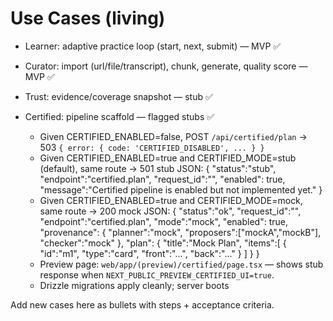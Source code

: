 # Use Cases (living)
- Learner: adaptive practice loop (start, next, submit) — MVP ✅
- Curator: import (url/file/transcript), chunk, generate, quality score — MVP ✅
- Trust: evidence/coverage snapshot — stub ✅

- Certified: pipeline scaffold — flagged stubs ✅
  - Given CERTIFIED_ENABLED=false, POST `/api/certified/plan` → 503 `{ error: { code: 'CERTIFIED_DISABLED', ... } }`
  - Given CERTIFIED_ENABLED=true and CERTIFIED_MODE=stub (default), same route → 501 stub JSON:
    {
      "status":"stub",
      "endpoint":"certified.plan",
      "request_id":"<uuid-v4>",
      "enabled": true,
      "message":"Certified pipeline is enabled but not implemented yet."
    }
  - Given CERTIFIED_ENABLED=true and CERTIFIED_MODE=mock, same route → 200 mock JSON:
    {
      "status":"ok",
      "request_id":"<uuid>",
      "endpoint":"certified.plan",
      "mode":"mock",
      "enabled": true,
      "provenance": { "planner":"mock", "proposers":["mockA","mockB"], "checker":"mock" },
      "plan": { "title":"Mock Plan", "items":[ { "id":"m1", "type":"card", "front":"...", "back":"..." } ] }
    }
  - Preview page: `web/app/(preview)/certified/page.tsx` — shows stub response when `NEXT_PUBLIC_PREVIEW_CERTIFIED_UI=true`.
  - Drizzle migrations apply cleanly; server boots

Add new cases here as bullets with steps + acceptance criteria.
